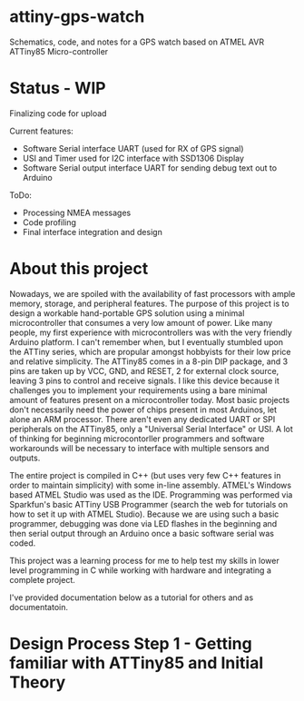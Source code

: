 # attiny-gps-watch
Schematics, code, and notes for a GPS watch based on ATMEL AVR ATTiny85 Micro-controller 

# Status - WIP
Finalizing code for upload

Current features:
- Software Serial interface UART (used for RX of GPS signal)
- USI and Timer used for I2C interface with SSD1306 Display 
- Software Serial output interface UART for sending debug text out to Arduino

ToDo:
- Processing NMEA messages 
- Code profiling 
- Final interface integration and design 

# About this project
Nowadays, we are spoiled with the availability of fast processors with ample memory, storage, and peripheral features. The purpose of this project is to design a workable hand-portable GPS solution using a minimal microcontroller that consumes a very low amount of power. Like many people, my first experience with microcontrollers was with the very friendly Arduino platform. I can't remember when, but I eventually stumbled upon the ATTiny series, which are propular amongst hobbyists for their low price and relative simplicity. The ATTiny85 comes in a 8-pin DIP package, and 3 pins are taken up by VCC, GND, and RESET, 2 for external clock source, leaving 3 pins to control and receive signals. I like this device because it challenges you to implement your requirements using a bare minimal amount of features present on a microcontroller today. Most basic projects don't necessarily need the power of chips present in most Arduinos, let alone an ARM processor. There aren't even any dedicated UART or SPI peripherals on the ATTiny85, only a "Universal Serial Interface" or USI. A lot of thinking for beginning microcontorller programmers and software workarounds will be necessary to interface with multiple sensors and outputs. 

The entire project is compiled in C++ (but uses very few C++ features in order to maintain simplicity) with some in-line assembly. ATMEL's Windows based ATMEL Studio was used as the IDE. Programming was performed via Sparkfun's basic ATTiny USB Programmer (search the web for tutorials on how to set it up with ATMEL Studio). Because we are using such a basic programmer, debugging was done via LED flashes in the beginning and then serial output through an Arduino once a basic software serial was coded. 

This project was a learning process for me to help test my skills in lower level programming in C while working with hardware and integrating a complete project. 

I've provided documentation below as a tutorial for others and as documentatoin. 

# Design Process Step 1 - Getting familiar with ATTiny85 and Initial Theory 
